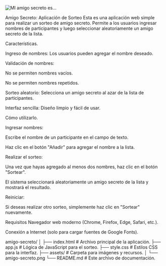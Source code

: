 ![MI amigo secreto es...](https://github.com/user-attachments/assets/e6b608fe-f4d8-49be-a76b-7b2ebea90296)

Amigo Secreto: Aplicación de Sorteo
Esta es una aplicación web simple para realizar un sorteo de amigo secreto. 
Permite a los usuarios ingresar nombres de participantes y luego seleccionar 
aleatoriamente un amigo secreto de la lista.

Características.

Ingreso de nombres: Los usuarios pueden agregar el nombre deseado.

Validación de nombres:

No se permiten nombres vacíos.

No se permiten nombres repetidos.

Sorteo aleatorio: Selecciona un amigo secreto al azar de la lista de participantes.

Interfaz sencilla: Diseño limpio y fácil de usar.

Cómo utilizarlo.

Ingresar nombres:

Escribe el nombre de un participante en el campo de texto.

Haz clic en el botón "Añadir" para agregar el nombre a la lista.

Realizar el sorteo:

Una vez que hayas agregado al menos dos nombres, haz clic en el botón "Sortear".

El sistema seleccionará aleatoriamente un amigo secreto de la lista y mostrará el resultado.

Reiniciar:

Si deseas realizar otro sorteo, simplemente haz clic en "Sortear" nuevamente.

Requisitos
Navegador web moderno (Chrome, Firefox, Edge, Safari, etc.).

Conexión a Internet (solo para cargar fuentes de Google Fonts).



amigo-secreto/
│
├── index.html          # Archivo principal de la aplicación.
├── app.js              # Lógica de JavaScript para el sorteo.
├── style.css           # Estilos CSS para la interfaz.
├── assets/             # Carpeta para imágenes y recursos.
│   └── amigo-secreto.png
└── README.md           # Este archivo de documentación.

